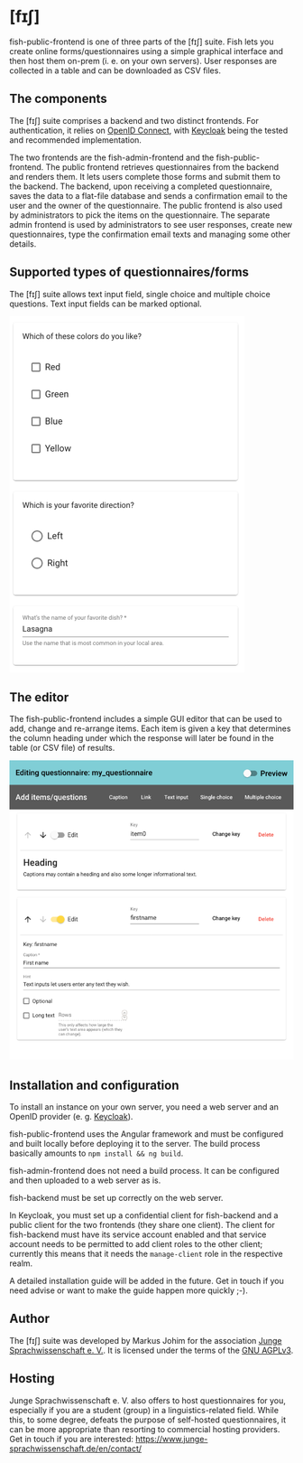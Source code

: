 # [fɪʃ]

fish-public-frontend is one of three parts of the [fɪʃ] suite. Fish lets you
create online forms/questionnaires using a simple graphical interface and then
host them on-prem (i. e. on your own servers). User responses are collected in
a table and can be downloaded as CSV files.

## The components

The [fɪʃ] suite comprises a backend and two distinct frontends. For
authentication, it relies on [OpenID Connect](https://openid.net/), with
[Keycloak](https://www.keycloak.org/) being the tested and recommended
implementation.

The two frontends are the fish-admin-frontend and the fish-public-frontend. The
public frontend retrieves questionnaires from the backend and renders them. It
lets users complete those forms and submit them to the backend. The backend,
upon receiving a completed questionnaire, saves the data to a flat-file database
and sends a confirmation email to the user and the owner of the questionnaire.
The public frontend is also used by administrators to pick the items on the
questionnaire. The separate admin frontend is used by administrators to see user
responses, create new questionnaires, type the confirmation email texts and
managing some other details.


## Supported types of questionnaires/forms

The [fɪʃ] suite allows text input field, single choice and multiple choice
questions. Text input fields can be marked optional.

![Visualization of item types](docs/item-types.png)

## The editor

The fish-public-frontend includes a simple GUI editor that can be used to add,
change and re-arrange items. Each item is given a key that determines the column
heading under which the response will later be found in the table (or CSV file)
of results.

![A glance at the questionnaire editor](docs/editor.png)

## Installation and configuration

To install an instance on your own server, you need a web server and an OpenID
provider (e. g. [Keycloak](https://www.keycloak.org/)).

fish-public-frontend uses the Angular framework and must be configured and built
locally before deploying it to the server. The build process basically amounts
to `npm install && ng build`.

fish-admin-frontend does not need a build process. It can be configured and then
uploaded to a web server as is.

fish-backend must be set up correctly on the web server.

In Keycloak, you must set up a confidential client for fish-backend and a public
client for the two frontends (they share one client). The client for
fish-backend must have its service account enabled and that service account
needs to be permitted to add client roles to the other client; currently this
means that it needs the `manage-client` role in the respective realm.

A detailed installation guide will be added in the future. Get in touch if you
need advise or want to make the guide happen more quickly ;-).

## Author

The [fɪʃ] suite was developed by Markus Johim for the association
[Junge Sprachwissenschaft e. V.](https://www.junge-sprachwissenschaft.de/en/).
It is licensed under the terms of the
[GNU AGPLv3](https://www.gnu.org/licenses/why-affero-gpl).

## Hosting

Junge Sprachwissenschaft e. V. also offers to host questionnaires for you,
especially if you are a student (group) in a linguistics-related field. While
this, to some degree, defeats the purpose of self-hosted questionnaires, it can
be more appropriate than resorting to commercial hosting providers. Get in touch
if you are interested: <https://www.junge-sprachwissenschaft.de/en/contact/>
